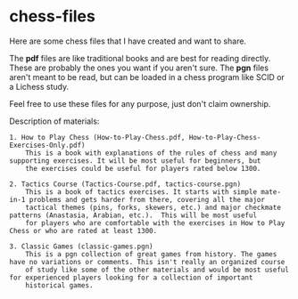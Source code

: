 # chess-files
Here are some chess files that I have created and want to share.

The **pdf** files are like traditional books and are best for reading directly. These are probably the ones you want if you aren't sure. The **pgn** files aren't meant to be read, but can be loaded in a chess program like SCID or a Lichess study.

Feel free to use these files for any purpose, just don't claim ownership.

Description of materials:

    1. How to Play Chess (How-to-Play-Chess.pdf, How-to-Play-Chess-Exercises-Only.pdf)
        This is a book with explanations of the rules of chess and many supporting exercises. It will be most useful for beginners, but
        the exercises could be useful for players rated below 1300.
    
    2. Tactics Course (Tactics-Course.pdf, tactics-course.pgn)
        This is a book of tactics exercises. It starts with simple mate-in-1 problems and gets harder from there, covering all the major
        tactical themes (pins, forks, skewers, etc.) and major checkmate patterns (Anastasia, Arabian, etc.).  This will be most useful
        for players who are comfortable with the exercises in How to Play Chess or who are rated at least 1300.
    
    3. Classic Games (classic-games.pgn)
        This is a pgn collection of great games from history. The games have no variations or comments. This isn't really an organized course
        of study like some of the other materials and would be most useful for experienced players looking for a collection of important
        historical games.

